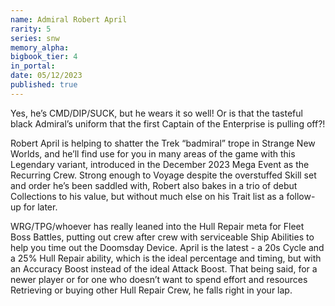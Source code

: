 ```yaml
---
name: Admiral Robert April
rarity: 5
series: snw
memory_alpha:
bigbook_tier: 4
in_portal:
date: 05/12/2023
published: true
---
```


Yes, he’s CMD/DIP/SUCK, but he wears it so well! Or is that the tasteful black Admiral’s uniform that the first Captain of the Enterprise is pulling off?!

Robert April is helping to shatter the Trek “badmiral” trope in Strange New Worlds, and he’ll find use for you in many areas of the game with this Legendary variant, introduced in the December 2023 Mega Event as the Recurring Crew. Strong enough to Voyage despite the overstuffed Skill set and order he’s been saddled with, Robert also bakes in a trio of debut Collections to his value, but without much else on his Trait list as a follow-up for later. 

WRG/TPG/whoever has really leaned into the Hull Repair meta for Fleet Boss Battles, putting out crew after crew with serviceable Ship Abilities to help you time out the Doomsday Device. April is the latest - a 20s Cycle and a 25% Hull Repair ability, which is the ideal percentage and timing, but with an Accuracy Boost instead of the ideal Attack Boost. That being said, for a newer player or for one who doesn’t want to spend effort and resources Retrieving or buying other Hull Repair Crew, he falls right in your lap.
